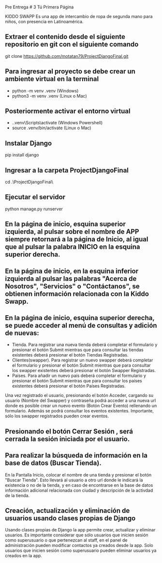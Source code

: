 Pre Entrega # 3
Tú Primera Página

KIDDO SWAPP
Es una app de intercambio de ropa de segunda mano para niños, con presencia en Latinoamérica. 

## Extraer el contenido desde el siguiente repositorio en git con el siguiente comando
git clone https://github.com/motatan79/ProjectDjangoFinal.git

## Para ingresar al proyecto se debe crear un ambiente virtual en la terminal
- python -m venv .venv (Windows)
- python3 -m venv .venv (Linux o Mac)

## Posteriormente activar el entorno virtual
- .\.venv\Scripts\activate (Windows Powershell)
- source .venv/bin/activate (Linux o Mac)

## Instalar Django
pip install django

## Ingresar a la carpeta ProjectDjangoFinal
cd .\ProjectDjangoFinal\

## Ejecutar el servidor
python manage.py runserver

## En la página de inicio, esquina superior izquierda, al pulsar sobre el nombre de APP siempre retornará a la página de Inicio, al igual que al pulsar la palabra INICIO en la esquina superior derecha. 
## En la página de inicio, en la esquina inferior izquierda al pulsar las palabras "Acerca de Nosotros", "Servicios" o "Contáctanos", se obtienen información relacionada con la Kiddo Swapp. 


## En la página de inicio, esquina superior derecha,  se puede acceder al menú de consultas y adición de nuevas: 
- Tienda. Para registrar una nueva tienda deberá completar el formulario y presionar el botón Submit mientras que para consultar las tiendas existentes deberá presionar el botón Tiendas Registradas.
- Clientes(swapper). Para registrar un nuevo swapper deberá completar el formulario y presionar el botón Submit mientras que para consultar los swapper existentes deberá presionar el botón Swapper Registradas.
- Países. Para añadir un nuevo país deberá completar el formulario y presionar el botón Submit mientras que para consultar los países existentes deberá presionar el botón Países Registradas. 

Una vez registrado el usuario, presionando el botón Acceder, cargando su usuario (Nombre del Swapper) y contraseña podrá acceder a una nueva url donde es posible crear un nuevo evento (Botón Crear Evento) rellenando un formulario. Además se podrá consultar los eventos existentes. 
Importante, sólo los swapper registrados pueden crear eventos. 
## Presionando el botón Cerrar Sesión , será cerrada la sesión iniciada por el usuario. 

## Para realizar la búsqueda de información en la base de datos (Buscar Tienda).
En la Pantalla Inicio, colocar el nombre de una tienda y presionar el botón "Buscar Tienda". Esto llevará al usuario a otro url donde le indicará la existencia o no de la tienda, y en caso de encontrarse en la base de datos información adicional relacionada con ciudad y descripción de la activdad de la tienda. 

## Creación, actualización y eliminación de usuarios usando clases propias de Django
Usando clases propias de Django la app permite crear, actualizar y eliminar usuarios. 
Es importante considerar que sólo usuarios que inicien sesión como superusuario o que pertenezcan al staff, en el panel de administración pueden modificar contactos ya creados desde la app. 
Solo usuarios que inicien sesión como superusuario pueden eliminar usuarios ya creados en la app. 



